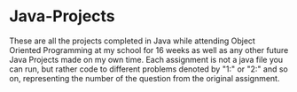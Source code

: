 # Java-Projects
These are all the projects completed in Java while attending Object Oriented Programming at my school for 16 weeks as well as any other future Java Projects made on my own time.
Each assignment is not a java file you can run, but rather code to different problems denoted by "1:" or "2:" and so on, representing the number of the question from the original assignment.
